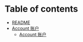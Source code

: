# Table of contents

* [README](README.md)
* [Account 账户](account-zhang-hu/README.md)
  * [Account   账户](account-zhang-hu/account-zhang-hu.md)

